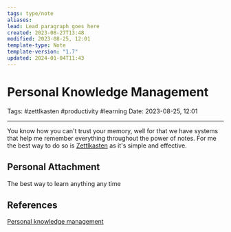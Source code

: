 ```yaml
---
tags: type/note
aliases: 
lead: Lead paragraph goes here
created: 2023-08-27T13:48
modified: 2023-08-25, 12:01
template-type: Note
template-version: "1.7"
updated: 2024-01-04T11:43
---
```


# Personal Knowledge Management

Tags: #zettlkasten #productivity #learning 
Date: 2023-08-25, 12:01

---

You know how you can't trust your memory, well for that we have systems that help me remember everything throughout the power of notes. For me the best way to do so is [Zettlkasten](Zettlkasten.md) as it's simple and effective.

## Personal Attachment

The best way to learn anything any time

## References

[Personal knowledge management](.md)
